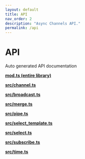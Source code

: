 ```yaml
---
layout: default
title: API
nav_order: 2
description: "Async Channels API."
permalink: /api
---
```


# API

Auto generated API documentation

**[mod.ts (entire library)](https://doc.deno.land/https/deno.land/x/async_channels/mod.ts)**

**[src/channel.ts](https://doc.deno.land/https/deno.land/x/async_channels/src/channel.ts)**

**[src/broadcast.ts](https://doc.deno.land/https/deno.land/x/async_channels/src/broadcast.ts)**

**[src/merge.ts](https://doc.deno.land/https/deno.land/x/async_channels/src/merge.ts)**

**[src/pipe.ts](https://doc.deno.land/https/deno.land/x/async_channels/src/pipe.ts)**

**[src/select_template.ts](https://doc.deno.land/https/deno.land/x/async_channels/src/select_template.ts)**

**[src/select.ts](https://doc.deno.land/https/deno.land/x/async_channels/src/select.ts)**

**[src/subscribe.ts](https://doc.deno.land/https/deno.land/x/async_channels/src/subscribe.ts)**

**[src/time.ts](https://doc.deno.land/https/deno.land/x/async_channels/src/time.ts)**
